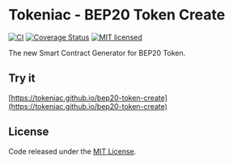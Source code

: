 # Tokeniac - BEP20 Token Create

[![CI](https://github.com/tokeniac/bep20-token-create/workflows/CI/badge.svg?branch=master)](https://github.com/tokeniac/bep20-token-create/actions/)
[![Coverage Status](https://coveralls.io/repos/github/tokeniac/bep20-token-create/badge.svg?branch=master)](https://coveralls.io/github/tokeniac/bep20-token-create?branch=master)
[![MIT licensed](https://img.shields.io/github/license/tokeniac/bep20-token-create.svg)](https://github.com/tokeniac/bep20-token-create/blob/master/LICENSE)

The new Smart Contract Generator for BEP20 Token.

## Try it

[https://tokeniac.github.io/bep20-token-create](https://tokeniac.github.io/bep20-token-create)

## License

Code released under the [MIT License](https://github.com/tokeniac/bep20-token-create/blob/master/LICENSE).
